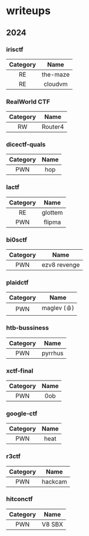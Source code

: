 # writeups

## 2024

### irisctf

| Category |   Name   |
| :------: | :------: |
|    RE    | the-maze |
|    RE    | cloudvm  |

### RealWorld CTF

| Category |   Name   |
| :------: | :------: |
|    RW    | Router4  |


### dicectf-quals

| Category |   Name   |
| :------: | :------: |
|   PWN    | hop      |

### lactf

| Category |   Name   |
| :------: | :------: |
|    RE    | glottem  |
|   PWN    | flipma   |

### bi0sctf

| Category |   Name   |
| :------: | :------: |
|   PWN    | ezv8 revenge   |

### plaidctf

| Category |    Name    |
| :------: | :--------: |
|   PWN    | maglev (🩸) |

### htb-bussiness

| Category |  Name   |
| :------: | :-----: |
|   PWN    | pyrrhus |

### xctf-final

| Category | Name |
| :------: | :--: |
|   PWN    | 0ob  |

### google-ctf

| Category | Name |
| :------: | :--: |
|   PWN    | heat |

### r3ctf

| Category |  Name   |
| :------: | :-----: |
|   PWN    | hackcam |

### hitconctf

| Category |  Name  |
| :------: | :----: |
|   PWN    | V8 SBX |

